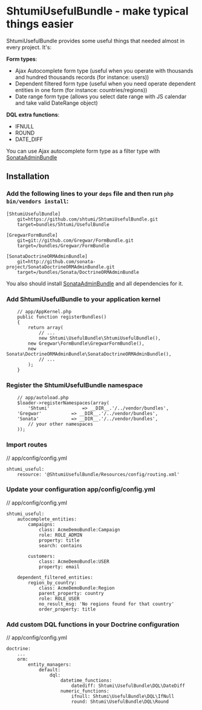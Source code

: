 ShtumiUsefulBundle - make typical things easier
===============================================

ShtumiUsefulBundle provides some useful things that needed almost in every project. It's:

**Form types**:
* Ajax Autocomplete form type (useful when you operate with thousands and hundred thousands records (for instance: users))
* Dependent filtered form type (useful when you need operate dependent entities in one form (for instance: countries/regions))
* Date range form type (allows you select date range with JS calendar and take valid DateRange object)

**DQL extra functions**:
* IFNULL
* ROUND
* DATE_DIFF

You can use Ajax autocomplete form type as a filter type with [SonataAdminBundle](https://github.com/sonata-project/SonataAdminBundle) 



## Installation
  
### Add the following lines to your  `deps` file and then run `php bin/vendors install`:    

```
[ShtumiUsefulBundle]
    git=https://github.com/shtumi/ShtumiUsefulBundle.git
    target=bundles/Shtumi/UsefulBundle

[GregwarFormBundle]
    git=git://github.com/Gregwar/FormBundle.git
    target=/bundles/Gregwar/FormBundle
    
[SonataDoctrineORMAdminBundle]
    git=http://github.com/sonata-project/SonataDoctrineORMAdminBundle.git
    target=/bundles/Sonata/DoctrineORMAdminBundle
```

You also should install [SonataAdminBundle](https://github.com/sonata-project/SonataAdminBundle) and all dependencies for it.

### Add ShtumiUsefulBundle to your application kernel
```
    // app/AppKernel.php
    public function registerBundles()
    {
        return array(
            // ...
            new Shtumi\UsefulBundle\ShtumiUsefulBundle(),
	    new Gregwar\FormBundle\GregwarFormBundle(),
	    new Sonata\DoctrineORMAdminBundle\SonataDoctrineORMAdminBundle(),            
            // ...
        );
    }
```
### Register the ShtumiUsefulBundle namespace
```
    // app/autoload.php
    $loader->registerNamespaces(array(
        'Shtumi'            => __DIR__.'/../vendor/bundles',
	'Gregwar'           => __DIR__.'/../vendor/bundles',
	'Sonata'            => __DIR__.'/../vendor/bundles',	
        // your other namespaces
    ));
```   
### Import routes

// app/config/config.yml
```
shtumi_useful:
    resource: '@ShtumiUsefulBundle/Resources/config/routing.xml'
```

### Update your configuration app/config/config.yml

// app/config/config.yml
```
shtumi_useful:
    autocomplete_entities:
        campaigns:
            class: AcmeDemoBundle:Campaign
            role: ROLE_ADMIN
            property: title
            search: contains

        customers:
            class: AcmeDemoBundle:USER
            property: email

    dependent_filtered_entities:
        region_by_country:
            class: AcmeDemoBundle:Region
            parent_property: country
            role: ROLE_USER
            no_result_msg: 'No regions found for that country'
            order_property: title
```    

### Add custom DQL functions in your Doctrine configuration
// app/config/config.yml
```
doctrine:
    ...
    orm:
        entity_managers:
            default:
                dql:
                    datetime_functions:
                        datediff: Shtumi\UsefulBundle\DQL\DateDiff
                    numeric_functions:
                        ifnull: Shtumi\UsefulBundle\DQL\IfNull
                        round: Shtumi\UsefulBundle\DQL\Round
```			